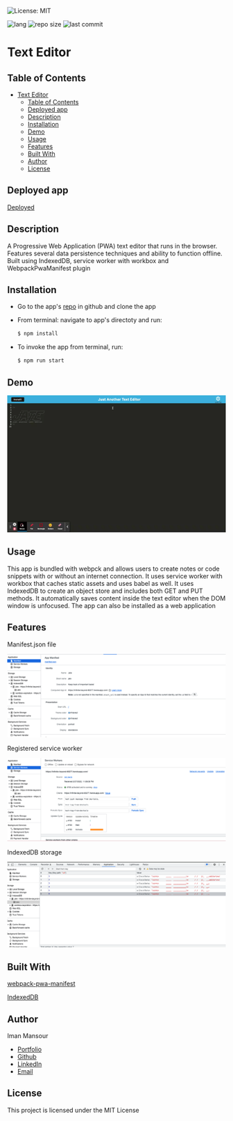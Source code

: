 ![License: MIT](https://img.shields.io/badge/License-MIT-yellow.svg)

![lang](https://img.shields.io/github/languages/top/imanmansour86/text-editor)
![repo size](https://img.shields.io/github/repo-size/imanmansour86/text-editor)
![last commit](https://img.shields.io/github/last-commit/imanmansour86/text-editor)

# Text Editor

## Table of Contents

- [Text Editor](#text-editor)
  - [Table of Contents](#table-of-contents)
  - [Deployed app](#deployed-app)
  - [Description](#description)
  - [Installation](#installation)
  - [Demo](#demo)
  - [Usage](#usage)
  - [Features](#features)
  - [Built With](#built-with)
  - [Author](#author)
  - [License](#license)

## Deployed app

[Deployed](https://infinite-beyond-80277.herokuapp.com/)

## Description

A Progressive Web Application (PWA) text editor that runs in the browser. Features several data persistence techniques and ability to function offline. Built using IndexedDB, service worker with workbox and WebpackPwaManifest plugin

## Installation

- Go to the app's [repo](https://github.com/imanmansour86/text-editor) in github and clone the app

- From terminal: navigate to app's directoty and run:

  ```md
  $ npm install
  ```

- To invoke the app from terminal, run:

  ```md
  $ npm run start
  ```

## Demo

![demo](/images/J.A.T.E.gif)

## Usage

This app is bundled with webpck and allows users to create notes or code snippets with or without an internet connection. It uses service worker with workbox that caches static assets and uses babel as well. It uses IndexedDB to create an object store and includes both GET and PUT methods. It automatically saves content inside the text editor when the DOM window is unfocused. The app can also be installed as a web application

## Features

Manifest.json file

![manifest](/images/manifest.png)

Registered service worker

![service](/images/service.png)

IndexedDB storage

![db](/images/db.png)

## Built With

[webpack-pwa-manifest](https://www.npmjs.com/package/webpack-pwa-manifest)

[IndexedDB](https://developer.mozilla.org/en-US/docs/Web/API/IndexedDB_API)

## Author

Iman Mansour

- [Portfolio](https://imanmansour86.github.io/new-portfolio/)
- [Github](https://github.com/imanmansour86)
- [LinkedIn](https://www.linkedin.com/in/iman-mansour-51391515/)
- [Email](mailto:imanmansour86@gmail.com)

## License

This project is licensed under the MIT License
